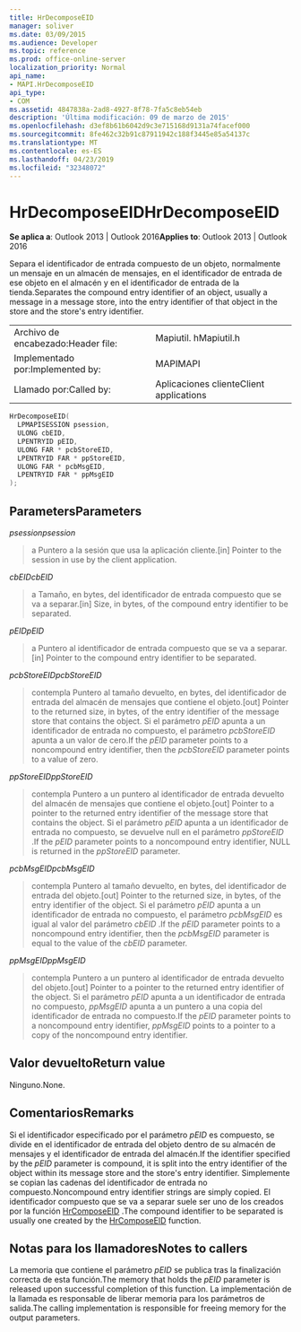 ```yaml
---
title: HrDecomposeEID
manager: soliver
ms.date: 03/09/2015
ms.audience: Developer
ms.topic: reference
ms.prod: office-online-server
localization_priority: Normal
api_name:
- MAPI.HrDecomposeEID
api_type:
- COM
ms.assetid: 4847838a-2ad8-4927-8f78-7fa5c8eb54eb
description: 'Última modificación: 09 de marzo de 2015'
ms.openlocfilehash: d3ef8b61b6042d9c3e715168d9131a74facef000
ms.sourcegitcommit: 8fe462c32b91c87911942c188f3445e85a54137c
ms.translationtype: MT
ms.contentlocale: es-ES
ms.lasthandoff: 04/23/2019
ms.locfileid: "32348072"
---
```

# <a name="hrdecomposeeid"></a><span data-ttu-id="87e6f-103">HrDecomposeEID</span><span class="sxs-lookup"><span data-stu-id="87e6f-103">HrDecomposeEID</span></span>

  
  
<span data-ttu-id="87e6f-104">**Se aplica a**: Outlook 2013 | Outlook 2016</span><span class="sxs-lookup"><span data-stu-id="87e6f-104">**Applies to**: Outlook 2013 | Outlook 2016</span></span> 
  
<span data-ttu-id="87e6f-105">Separa el identificador de entrada compuesto de un objeto, normalmente un mensaje en un almacén de mensajes, en el identificador de entrada de ese objeto en el almacén y en el identificador de entrada de la tienda.</span><span class="sxs-lookup"><span data-stu-id="87e6f-105">Separates the compound entry identifier of an object, usually a message in a message store, into the entry identifier of that object in the store and the store's entry identifier.</span></span>
  
|||
|:-----|:-----|
|<span data-ttu-id="87e6f-106">Archivo de encabezado:</span><span class="sxs-lookup"><span data-stu-id="87e6f-106">Header file:</span></span>  <br/> |<span data-ttu-id="87e6f-107">Mapiutil. h</span><span class="sxs-lookup"><span data-stu-id="87e6f-107">Mapiutil.h</span></span>  <br/> |
|<span data-ttu-id="87e6f-108">Implementado por:</span><span class="sxs-lookup"><span data-stu-id="87e6f-108">Implemented by:</span></span>  <br/> |<span data-ttu-id="87e6f-109">MAPI</span><span class="sxs-lookup"><span data-stu-id="87e6f-109">MAPI</span></span>  <br/> |
|<span data-ttu-id="87e6f-110">Llamado por:</span><span class="sxs-lookup"><span data-stu-id="87e6f-110">Called by:</span></span>  <br/> |<span data-ttu-id="87e6f-111">Aplicaciones cliente</span><span class="sxs-lookup"><span data-stu-id="87e6f-111">Client applications</span></span>  <br/> |
   
```cpp
HrDecomposeEID(
  LPMAPISESSION psession,
  ULONG cbEID,
  LPENTRYID pEID,
  ULONG FAR * pcbStoreEID,
  LPENTRYID FAR * ppStoreEID,
  ULONG FAR * pcbMsgEID,
  LPENTRYID FAR * ppMsgEID
);
```

## <a name="parameters"></a><span data-ttu-id="87e6f-112">Parameters</span><span class="sxs-lookup"><span data-stu-id="87e6f-112">Parameters</span></span>

 <span data-ttu-id="87e6f-113">_psession_</span><span class="sxs-lookup"><span data-stu-id="87e6f-113">_psession_</span></span>
  
> <span data-ttu-id="87e6f-114">a Puntero a la sesión que usa la aplicación cliente.</span><span class="sxs-lookup"><span data-stu-id="87e6f-114">[in] Pointer to the session in use by the client application.</span></span> 
    
 <span data-ttu-id="87e6f-115">_cbEID_</span><span class="sxs-lookup"><span data-stu-id="87e6f-115">_cbEID_</span></span>
  
> <span data-ttu-id="87e6f-116">a Tamaño, en bytes, del identificador de entrada compuesto que se va a separar.</span><span class="sxs-lookup"><span data-stu-id="87e6f-116">[in] Size, in bytes, of the compound entry identifier to be separated.</span></span> 
    
 <span data-ttu-id="87e6f-117">_pEID_</span><span class="sxs-lookup"><span data-stu-id="87e6f-117">_pEID_</span></span>
  
> <span data-ttu-id="87e6f-118">a Puntero al identificador de entrada compuesto que se va a separar.</span><span class="sxs-lookup"><span data-stu-id="87e6f-118">[in] Pointer to the compound entry identifier to be separated.</span></span> 
    
 <span data-ttu-id="87e6f-119">_pcbStoreEID_</span><span class="sxs-lookup"><span data-stu-id="87e6f-119">_pcbStoreEID_</span></span>
  
> <span data-ttu-id="87e6f-120">contempla Puntero al tamaño devuelto, en bytes, del identificador de entrada del almacén de mensajes que contiene el objeto.</span><span class="sxs-lookup"><span data-stu-id="87e6f-120">[out] Pointer to the returned size, in bytes, of the entry identifier of the message store that contains the object.</span></span> <span data-ttu-id="87e6f-121">Si el parámetro _pEID_ apunta a un identificador de entrada no compuesto, el parámetro _pcbStoreEID_ apunta a un valor de cero.</span><span class="sxs-lookup"><span data-stu-id="87e6f-121">If the  _pEID_ parameter points to a noncompound entry identifier, then the  _pcbStoreEID_ parameter points to a value of zero.</span></span> 
    
 <span data-ttu-id="87e6f-122">_ppStoreEID_</span><span class="sxs-lookup"><span data-stu-id="87e6f-122">_ppStoreEID_</span></span>
  
> <span data-ttu-id="87e6f-123">contempla Puntero a un puntero al identificador de entrada devuelto del almacén de mensajes que contiene el objeto.</span><span class="sxs-lookup"><span data-stu-id="87e6f-123">[out] Pointer to a pointer to the returned entry identifier of the message store that contains the object.</span></span> <span data-ttu-id="87e6f-124">Si el parámetro _pEID_ apunta a un identificador de entrada no compuesto, se devuelve null en el parámetro _ppStoreEID_ .</span><span class="sxs-lookup"><span data-stu-id="87e6f-124">If the  _pEID_ parameter points to a noncompound entry identifier, NULL is returned in the  _ppStoreEID_ parameter.</span></span> 
    
 <span data-ttu-id="87e6f-125">_pcbMsgEID_</span><span class="sxs-lookup"><span data-stu-id="87e6f-125">_pcbMsgEID_</span></span>
  
> <span data-ttu-id="87e6f-126">contempla Puntero al tamaño devuelto, en bytes, del identificador de entrada del objeto.</span><span class="sxs-lookup"><span data-stu-id="87e6f-126">[out] Pointer to the returned size, in bytes, of the entry identifier of the object.</span></span> <span data-ttu-id="87e6f-127">Si el parámetro _pEID_ apunta a un identificador de entrada no compuesto, el parámetro _pcbMsgEID_ es igual al valor del parámetro _cbEID_ .</span><span class="sxs-lookup"><span data-stu-id="87e6f-127">If the  _pEID_ parameter points to a noncompound entry identifier, then the  _pcbMsgEID_ parameter is equal to the value of the  _cbEID_ parameter.</span></span> 
    
 <span data-ttu-id="87e6f-128">_ppMsgEID_</span><span class="sxs-lookup"><span data-stu-id="87e6f-128">_ppMsgEID_</span></span>
  
> <span data-ttu-id="87e6f-129">contempla Puntero a un puntero al identificador de entrada devuelto del objeto.</span><span class="sxs-lookup"><span data-stu-id="87e6f-129">[out] Pointer to a pointer to the returned entry identifier of the object.</span></span> <span data-ttu-id="87e6f-130">Si el parámetro _pEID_ apunta a un identificador de entrada no compuesto, _ppMsgEID_ apunta a un puntero a una copia del identificador de entrada no compuesto.</span><span class="sxs-lookup"><span data-stu-id="87e6f-130">If the  _pEID_ parameter points to a noncompound entry identifier,  _ppMsgEID_ points to a pointer to a copy of the noncompound entry identifier.</span></span> 
    
## <a name="return-value"></a><span data-ttu-id="87e6f-131">Valor devuelto</span><span class="sxs-lookup"><span data-stu-id="87e6f-131">Return value</span></span>

<span data-ttu-id="87e6f-132">Ninguno.</span><span class="sxs-lookup"><span data-stu-id="87e6f-132">None.</span></span>
  
## <a name="remarks"></a><span data-ttu-id="87e6f-133">Comentarios</span><span class="sxs-lookup"><span data-stu-id="87e6f-133">Remarks</span></span>

<span data-ttu-id="87e6f-134">Si el identificador especificado por el parámetro _pEID_ es compuesto, se divide en el identificador de entrada del objeto dentro de su almacén de mensajes y el identificador de entrada del almacén.</span><span class="sxs-lookup"><span data-stu-id="87e6f-134">If the identifier specified by the  _pEID_ parameter is compound, it is split into the entry identifier of the object within its message store and the store's entry identifier.</span></span> <span data-ttu-id="87e6f-135">Simplemente se copian las cadenas del identificador de entrada no compuesto.</span><span class="sxs-lookup"><span data-stu-id="87e6f-135">Noncompound entry identifier strings are simply copied.</span></span> <span data-ttu-id="87e6f-136">El identificador compuesto que se va a separar suele ser uno de los creados por la función [HrComposeEID](hrcomposeeid.md) .</span><span class="sxs-lookup"><span data-stu-id="87e6f-136">The compound identifier to be separated is usually one created by the [HrComposeEID](hrcomposeeid.md) function.</span></span> 
  
## <a name="notes-to-callers"></a><span data-ttu-id="87e6f-137">Notas para los llamadores</span><span class="sxs-lookup"><span data-stu-id="87e6f-137">Notes to callers</span></span>

<span data-ttu-id="87e6f-138">La memoria que contiene el parámetro _pEID_ se publica tras la finalización correcta de esta función.</span><span class="sxs-lookup"><span data-stu-id="87e6f-138">The memory that holds the  _pEID_ parameter is released upon successful completion of this function.</span></span> <span data-ttu-id="87e6f-139">La implementación de la llamada es responsable de liberar memoria para los parámetros de salida.</span><span class="sxs-lookup"><span data-stu-id="87e6f-139">The calling implementation is responsible for freeing memory for the output parameters.</span></span> 
  

